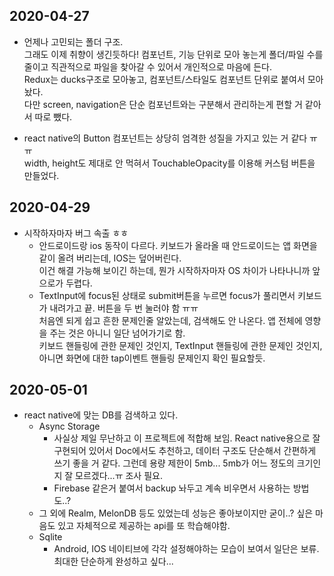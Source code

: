 <!-- ## [https://expo.io/@dongqui9/rn_weather](https://expo.io/@dongqui9/rn_weather) -->

## 2020-04-27
- 언제나 고민되는 폴더 구조.<br>
그래도 이제 취향이 생긴듯하다! 컴포넌트, 기능 단위로 모아 놓는게 폴더/파일 수를 줄이고 직관적으로 파일을 찾아갈 수 있어서 개인적으로 마음에 든다.<br>
Redux는 ducks구조로 모아놓고, 컴포넌트/스타일도 컴포넌트 단위로 붙여서 모아놨다.<br>
다만 screen, navigation은 단순 컴포넌트와는 구분해서 관리하는게 편할 거 같아서 따로 뺐다.

- react native의 Button 컴포넌트는 상당히 엄격한 성질을 가지고 있는 거 같다 ㅠㅠ <br> width, height도 제대로 안 먹혀서 TouchableOpacity를 이용해 커스텀 버튼을 만들었다.

## 2020-04-29
- 시작하자마자 버그 속출 ㅎㅎ<br>
  - 안드로이드랑 ios 동작이 다르다. 키보드가 올라올 때 안드로이드는 앱 화면을 같이 올려 버리는데, IOS는 덮어버린다.<br>
    이건 해결 가능해 보이긴 하는데, 뭔가 시작하자마자 OS 차이가 나타나니까 앞으로가 두렵다.
  - TextInput에 focus된 상태로 submit버튼을 누르면 focus가 풀리면서 키보드가 내려가고 끝. 버튼을 두 번 눌러야 함 ㅠㅠ<br>
    처음엔 되게 쉽고 흔한 문제인줄 알았는데, 검색해도 안 나온다. 앱 전체에 영향을 주는 것은 아니니 일단 넘어가기로 함.<br>
    키보드 핸들링에 관한 문제인 것인지, TextInput 핸들링에 관한 문제인 것인지, 아니면 화면에 대한 tap이벤트 핸들링 문제인지 확인 필요할듯.
    
## 2020-05-01
- react native에 맞는 DB를 검색하고 있다.
  - Async Storage
    - 사실상 제일 무난하고 이 프로젝트에 적합해 보임. React native용으로 잘 구현되어 있어서 Doc에서도 추천하고, 데이터 구조도 단순해서 간편하게 쓰기 좋을 거 같다. 그런데 용량 제한이 5mb... 5mb가 어느 정도의 크기인지 잘 모르겠다...ㅠ 조사 필요.
    - Firebase 같은거 붙여서 backup 놔두고 계속 비우면서 사용하는 방법도..?
  - 그 외에 Realm, MelonDB 등도 있었는데 성능은 좋아보이지만 굳이..? 싶은 마음도    있고 자체적으로 제공하는 api를 또 학습해야함.
  - Sqlite
    - Android, IOS 네이티브에 각각 설정해야하는 모습이 보여서 일단은 보류. 최대한 단순하게 완성하고 싶다...
  